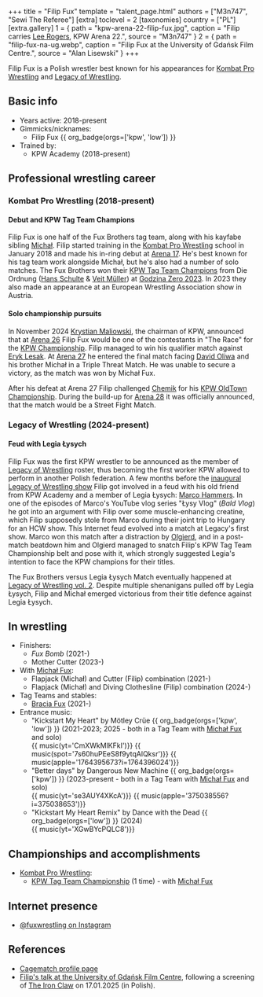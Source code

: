 +++
title = "Filip Fux"
template = "talent_page.html"
authors = ["M3n747", "Sewi The Referee"]
[extra]
toclevel = 2
[taxonomies]
country = ["PL"]
[extra.gallery]
1 = { path = "kpw-arena-22-filip-fux.jpg", caption = "Filip carries [Lee Rogers](@/w/lee-rogers.md), KPW Arena 22.", source = "M3n747" }
2 = { path = "filip-fux-na-ug.webp", caption = "Filip Fux at the University of Gdańsk Film Centre.", source = "Alan Lisewski" }
+++

Filip Fux is a Polish wrestler best known for his appearances for [Kombat Pro Wrestling](@/o/kpw.md) and [Legacy of Wrestling](@/o/low.md).

## Basic info

* Years active: 2018-present
* Gimmicks/nicknames:
  - Filip Fux {{ org_badge(orgs=['kpw', 'low']) }}
* Trained by:
  - KPW Academy (2018-present)

## Professional wrestling career

### Kombat Pro Wrestling (2018-present)

#### Debut and KPW Tag Team Champions

Filip Fux is one half of the Fux Brothers tag team, along with his kayfabe sibling [Michał](@/w/michal-fux.md). Filip started training in the [Kombat Pro Wrestling](@/o/kpw.md) school in January 2018 and made his in-ring debut at [Arena 17](@/e/kpw/2021-08-21-kpw-arena-17.md). He's best known for his tag team work alongside Michał, but he's also had a number of solo matches.
The Fux Brothers won their [KPW Tag Team Champions](@/c/kpw-tag-team-championship.md) from Die Ordnung ([Hans Schulte](@/w/hans-schulte.md) & [Veit Müller](@/w/veit-mueller.md)) at [Godzina Zero 2023](2023-08-18-kpw-godzina-zero-2023.md). In 2023 they also made an appearance at an European Wrestling Association show in Austria. 

#### Solo championship pursuits

In November 2024 [Krystian Maliowski](@/w/krystian-malinowski.md), the chairman of KPW, announced that at [Arena 26](@/e/kpw/2024-11-15-kpw-arena-26.md) Filip Fux would be one of the contestants in "The Race" for the [KPW Championship](@/c/kpw-championship.md). Filip managed to win his qualifier match against [Eryk Lesak](@/w/eryk-lesak.md). At [Arena 27](@/e/kpw/2025-01-24-kpw-arena-27.md) he entered the final match facing [David Oliwa](@/w/david-oliwa.md) and his brother Michał in a Triple Threat Match. He was unable to secure a victory, as the match was won by Michał Fux.

After his defeat at Arena 27 Filip challenged [Chemik](@/w/chemik.md) for his [KPW OldTown Championship](@/c/kpw-old-town-championship.md). During the build-up for [Arena 28](@/e/kpw/2025-04-11-kpw-arena-28.md) it was officially announced, that the match would be a Street Fight Match.

### Legacy of Wrestling (2024-present)

#### Feud with Legia Łysych

Filip Fux was the first KPW wrestler to be announced as the member of [Legacy of Wrestling](@/o/low.md) roster, thus becoming the first worker KPW allowed to perform in another Polish federation. A few months before the [inaugural Legacy of Wrestling show](@/e/low/2024-12-01-low-1.md) Filip got involved in a feud with his old friend from KPW Academy and a member of Legia Łysych: [Marco Hammers](@/w/marco-hammers.md). In one of the episodes of Marco's YouTube vlog series "Łysy Vlog" (_Bald Vlog_) he got into an argument with Filip over some muscle-enhancing creatine, which Filip supposedly stole from Marco during their joint trip to Hungary for an HCW show. This Internet feud evolved into a match at Legacy's first show. Marco won this match after a distraction by [Olgierd](@/w/olgierd.md), and in a post-match beatdown him and Olgierd managed to snatch Filip's KPW Tag Team Championship belt and pose with it, which strongly suggested Legia's intention to face the KPW champions for their titles.

The Fux Brothers versus Legia Łysych Match eventually happened at [Legacy of Wrestling vol. 2](@/e/low/2025-04-06-low-2.md). Despite multiple shenanigans pulled off by Legia Łysych, Filip and Michał emerged victorious from their title defence against Legia Łysych.

## In wrestling

* Finishers:
  - _Fux Bomb_ (2021-)
  - Mother Cutter (2023-)
* With [Michał Fux](@/w/michal-fux.md):
  - Flapjack (Michał) and Cutter (Filip) combination (2021-)
  - Flapjack (Michał) and Diving Clothesline (Filip) combination (2024-)
* Tag Teams and stables:
  - [Bracia Fux](@/tt/bracia-fux.md) (2021-)
* Entrance music:
  - "Kickstart My Heart" by Mötley Crüe
    {{ org_badge(orgs=['kpw', 'low']) }} (2021-2023; 2025 - both in a Tag Team with [Michał Fux](@/w/michal-fux.md) and solo)<br>
    {{ music(yt='CmXWkMlKFkI')}}
    {{ music(spot='7s60huPEeS8f9ytqAlQksr')}}
    {{ music(apple='1764395673?i=1764396024')}}
  - "Better days" by Dangerous New Machine
    {{ org_badge(orgs=['kpw']) }} (2023-present - both in a Tag Team with [Michał Fux](@/w/michal-fux.md) and solo)<br>
    {{ music(yt='se3AUY4XKcA')}}
    {{ music(apple='375038556?i=375038653')}}
  - "Kickstart My Heart Remix" by Dance with the Dead
    {{ org_badge(orgs=['low']) }} (2024) <br>
    {{ music(yt='XGwBYcPQLC8')}}

## Championships and accomplishments

* [Kombat Pro Wrestling](@/o/kpw.md):
  - [KPW Tag Team Championship](@/c/kpw-tag-team-championship.md) (1 time) - with [Michał Fux](@/w/michal-fux.md)

## Internet presence

* [@fuxwrestling on Instagram](https://www.instagram.com/fuxwrestling/)

## References

* [Cagematch profile page](https://www.cagematch.net/?id=2&nr=25696)
* [Filip's talk at the University of Gdańsk Film Centre](https://www.youtube.com/watch?v=FcJ_OQbmbUw), following a screening of [The Iron Claw](https://en.wikipedia.org/wiki/The_Iron_Claw_(film)) on 17.01.2025 (in Polish).
